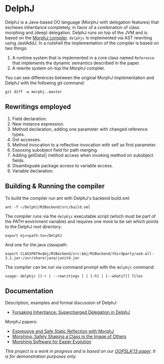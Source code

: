 DelphJ
======

DelphJ is a Java-based OO language (MorphJ with delegation features) that
eschews inheritance completely, in favor of a combination of class morphing and
(deep) delegation. DelphJ runs on top of the JVM and is based on the [MorphJ
compiler][1]. `delphjc` is implemented via AST rewriting using JastAddJ. In a
nutshell the implementation of the compiler is based on two things:

1. A runtime system that is implemented in a core class named `Reference` that implements the dynamic semantics described in the paper.  
2. A rewrite system on-top the MorphJ compiler.

You can see differences between the original MorphJ implementation and DelphJ with the following git
command:

`git diff -w morphj..master`
     
Rewritings employed
-------------------
1. Field declaration.
2. New instance expression.
3. Method declaration, adding one parameter with changed reference types.
4. Dot accesses.
  1. Method invocation to a reflective invocation with self as first parameter.
  2. Exposing subobject field for path merging.
  3. Adding getData() method access when invoking method on subobject fields.
5. Disambiguate package access to variable access.
6. Variable declaration.

Building & Running the compiler
-------------------------------

To build the compiler run ant with DelphJ's backend build.xml

`ant -f ~/DelphJ/MJBackend/src/build.xml`

The compiler runs via the `delphjc` executable script (which must be part of the
PATH envirnment variable) and requires one more to be set which points to the
DelphJ root directory:

`export mj=<path-to>/DelphJ`

And one for the java classpath:

`export CLASSPATH=$mj/MJBackend/src:$mj/MJBackend/thirdparty/asm-all-3.1.jar:/usr/share/java/junit4.jar`

The compiler can be run via command prompt with the `delphjc` command:

`usage: delphjc [[-r | --rewritings ] | [-h] | [--whatif]] files`

Documentation
-------------
Description, examples and formal discussion of DelphJ:
- [Forsaking Inheritance: Supercharged Delegation in DelphJ][5]

MorphJ papers:
- [Expressive and Safe Static Reflection with MorphJ][2]
- [Morphing: Safely Shaping a Class in the Image of Others][3]
- [Morphing Software for Easier Evolution][4]

*This project is a work in progress and is based on our [OOPSLA'13 paper][5]. It is for demonstration purposes only.*

[1]: http://code.google.com/p/morphing/wiki/MorphJ
[2]: http://www.cs.umass.edu/~yannis/morphj-pldi08.pdf
[3]: http://www.cs.umass.edu/~yannis/mj.pdf
[4]: http://www.cs.umass.edu/~yannis/ramse07.pdf
[5]: http://www.di.uoa.gr/~biboudis/forsaking-inheritance-oopsla13.pdf
